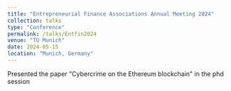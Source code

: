 ```yaml
---
title: "Entrepreneurial Finance Associations Annual Meeting 2024"
collection: talks
type: "Conference"
permalink: /talks/Entfin2024
venue: "TU Munich"
date: 2024-05-15
location: "Munich, Germany"
---
```


Presented the paper "Cybercrime on the Ethereum blockchain" in the phd session
